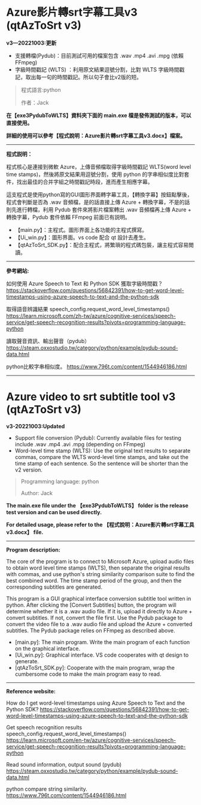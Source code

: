 # Azure影片轉srt字幕工具v3 (qtAzToSrt v3)
**v3—20221003:更新**
* 支援轉檔(Pydub)：目前測試可用的檔案包含 .wav .mp4 .avi .mpg (依賴FFmpeg)
* 字級時間戳記 (WLTS) ：利用原文結果逗號分割，比對 WLTS 字級時間戳記，取出每一句的時間戳記。所以句子會比v2版的短。

> 程式語言:python
> 
> 作者：Jack

**在【exe3PydubToWLTS】資料夾下面的 main.exe 檔是發佈測試的版本，可以直接使用。**

**詳細的使用可以參考【程式說明：Azure影片轉srt字幕工具v3.docx】檔案。**

------------
**程式説明：**

程式核心是連接到微軟 Azure，上傳音頻檔取得字級時間戳記 WLTS(word level time stamps)，然後將原文結果用逗號分割，使用 python 的字串相似度比對套件，找出最佳的合并字組之時間戳記時段，進而產生相應字幕。

這支程式是使用python寫的GUI圖形界面轉字幕工具，【轉換字幕】按鈕點擊後，程式會判斷是否為 .wav 音頻檔，是的話直接上傳 Azure + 轉換字幕，不是的話則先進行轉檔，利用 Pydub 套件來將影片檔案轉出 .wav 音頻檔再上傳 Azure + 轉換字幕，Pydub 套件依賴 FFmpeg 前面已有説明。 

- 【main.py】：主程式。圖形界面上各功能的主程式撰寫。
- 【Ui_win.py】：圖形界面。vs code 配合 qt 設計去產生。
- 【qtAzToSrt_SDK.py】：配合主程式，將繁瑣的程式碼包裝，讓主程式容易閲讀。

------------
**參考網站:**

如何使用 Azure Speech to Text 和 Python SDK 獲取字級時間戳？
https://stackoverflow.com/questions/56842391/how-to-get-word-level-timestamps-using-azure-speech-to-text-and-the-python-sdk

取得語音辨識結果 speech_config.request_word_level_timestamps()
https://learn.microsoft.com/zh-tw/azure/cognitive-services/speech-service/get-speech-recognition-results?pivots=programming-language-python

讀取聲音資訊、輸出聲音（pydub）
https://steam.oxxostudio.tw/category/python/example/pydub-sound-data.html

python比較字串相似度。
https://www.796t.com/content/1544946186.html

------------
# Azure video to srt subtitle tool v3 (qtAzToSrt v3)
**v3-20221003:Updated**
* Support file conversion (Pydub): Currently available files for testing include .wav .mp4 .avi .mpg (depending on FFmpeg)
* Word-level time stamp (WLTS): Use the original text results to separate commas, compare the WLTS word-level time stamps, and take out the time stamp of each sentence. So the sentence will be shorter than the v2 version.

> Programming language: python
> 
> Author: Jack

**The main.exe file under the 【exe3PydubToWLTS】 folder is the release test version and can be used directly.**

**For detailed usage, please refer to the 【程式說明：Azure影片轉srt字幕工具v3.docx】 file.**

------------
**Program description:**

The core of the program is to connect to Microsoft Azure, upload audio files to obtain word level time stamps (WLTS), then separate the original results with commas, and use python's string similarity comparison suite to find the best combined word. The time stamp period of the group, and then the corresponding subtitles are generated.

This program is a GUI graphical interface conversion subtitle tool written in python. After clicking the [Convert Subtitles] button, the program will determine whether it is a .wav audio file. If it is, upload it directly to Azure + convert subtitles. If not, convert the file first. Use the Pydub package to convert the video file to a .wav audio file and upload the Azure + converted subtitles. The Pydub package relies on FFmpeg as described above.

- [main.py]: The main program. Write the main program of each function on the graphical interface.
- [Ui_win.py]: Graphical interface. VS code cooperates with qt design to generate.
- [qtAzToSrt_SDK.py]: Cooperate with the main program, wrap the cumbersome code to make the main program easy to read.

------------
**Reference website:**

How do I get word-level timestamps using Azure Speech to Text and the Python SDK?
https://stackoverflow.com/questions/56842391/how-to-get-word-level-timestamps-using-azure-speech-to-text-and-the-python-sdk

Get speech recognition results speech_config.request_word_level_timestamps()
https://learn.microsoft.com/en-tw/azure/cognitive-services/speech-service/get-speech-recognition-results?pivots=programming-language-python

Read sound information, output sound (pydub)
https://steam.oxxostudio.tw/category/python/example/pydub-sound-data.html

python compare string similarity.
https://www.796t.com/content/1544946186.html
